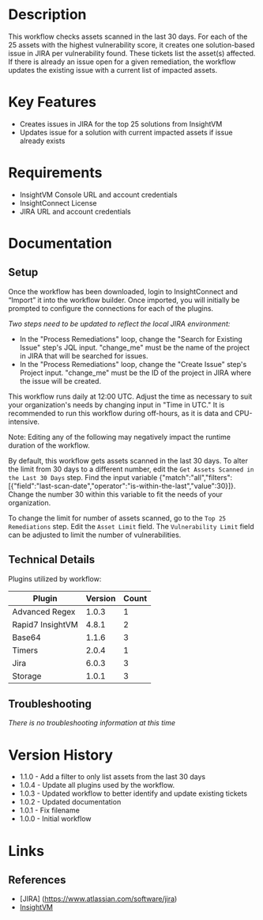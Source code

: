 # Description

This workflow checks assets scanned in the last 30 days. For each of the 25 assets with the highest vulnerability score, it creates one solution-based issue in JIRA per vulnerability found. These tickets list the asset(s) affected. If there is already an issue open for a given remediation, the workflow updates the existing issue with a current list of impacted assets.

# Key Features

* Creates issues in JIRA for the top 25 solutions from InsightVM
* Updates issue for a solution with current impacted assets if issue already exists

# Requirements

* InsightVM Console URL and account credentials
* InsightConnect License
* JIRA URL and account credentials

# Documentation

## Setup

Once the workflow has been downloaded, login to InsightConnect and “Import” it into the workflow builder. Once imported, you will initially be prompted to configure the connections for each of the plugins.

*Two steps need to be updated to reflect the local JIRA environment:*
* In the "Process Remediations" loop, change the "Search for Existing Issue" step's JQL input. "change_me" must be the name of the project in JIRA that will be searched for issues. 
* In the "Process Remediations" loop, change the "Create Issue" step's Project input. "change_me" must be the ID of the project in JIRA where the issue will be created.

This workflow runs daily at 12:00 UTC. Adjust the time as necessary to suit your organization's needs by changing input in "Time in UTC." It is recommended to run this workflow during off-hours, as it is data and CPU-intensive.

Note: Editing any of the following may negatively impact the runtime duration of the workflow.

By default, this workflow gets assets scanned in the last 30 days. To alter the limit from 30 days to a different number, edit the `Get Assets Scanned in the Last 30 Days` step. Find the input variable {"match":"all","filters":[{"field":"last-scan-date","operator":"is-within-the-last","value":30}]}. Change the number 30 within this variable to fit the needs of your organization.

To change the limit for number of assets scanned, go to the `Top 25 Remediations` step. Edit the `Asset Limit` field. The `Vulnerability Limit` field can be adjusted to limit the number of vulnerabilities.

## Technical Details

Plugins utilized by workflow:

|Plugin|Version|Count|
|----|----|--------|
|Advanced Regex|1.0.3|1|
|Rapid7 InsightVM|4.8.1|2|
|Base64|1.1.6|3|
|Timers|2.0.4|1|
|Jira|6.0.3|3|
|Storage|1.0.1|3|

## Troubleshooting

_There is no troubleshooting information at this time_

# Version History

* 1.1.0 - Add a filter to only list assets from the last 30 days
* 1.0.4 - Update all plugins used by the workflow.
* 1.0.3 - Updated workflow to better identify and update existing tickets
* 1.0.2 - Updated documentation
* 1.0.1 - Fix filename
* 1.0.0 - Initial workflow

# Links

## References

* [JIRA] (https://www.atlassian.com/software/jira)
* [InsightVM](https://www.rapid7.com/products/insightvm/)
